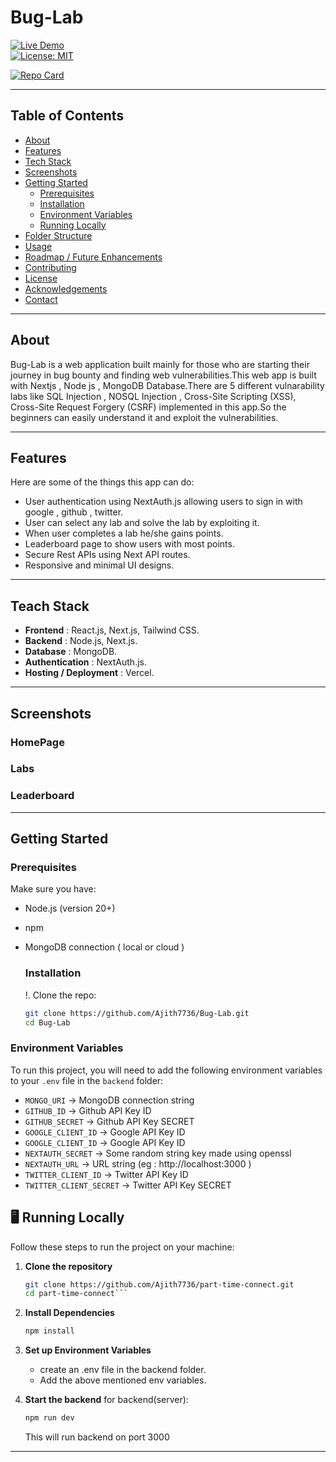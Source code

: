 # Bug-Lab

[![Live Demo](https://img.shields.io/badge/live_demo-click_here-blue)](https://part-time-connect.vercel.app)  
[![License: MIT](https://img.shields.io/badge/License-MIT-yellow.svg)](LICENSE)

[![Repo Card](https://github-readme-stats.vercel.app/api/pin/?username=Ajith7736&repo=Bug-Lab&theme=default)](https://github.com/Ajith7736/Bug-Lab)



---

## Table of Contents

- [About](#about)  
- [Features](#features)  
- [Tech Stack](#tech-stack)  
- [Screenshots](#screenshots)  
- [Getting Started](#getting-started)  
  - [Prerequisites](#prerequisites)  
  - [Installation](#installation)  
  - [Environment Variables](#environment-variables)  
  - [Running Locally](#running-locally)  
- [Folder Structure](#folder-structure)  
- [Usage](#usage)  
- [Roadmap / Future Enhancements](#roadmap)  
- [Contributing](#contributing)  
- [License](#license)
- [Acknowledgements](#acknowledgements)
- [Contact](#contact)

---

## About

Bug-Lab is a web application built mainly for those who are starting their journey in bug bounty and finding web vulnerabilities.This web app is built with Nextjs , Node js , MongoDB Database.There are 5 different vulnarability labs like SQL Injection , NOSQL Injection , Cross-Site Scripting (XSS), Cross-Site Request Forgery (CSRF) implemented in this app.So the beginners can easily understand it and exploit the vulnerabilities. 

---

## Features

Here are some of the things this app can do:

- User authentication using NextAuth.js allowing users to sign in with google , github , twitter.
- User can select any lab and solve the lab by exploiting it.
- When user completes a lab he/she gains points.
- Leaderboard page to show users with most points.
- Secure Rest APIs using Next API routes.
- Responsive and minimal UI designs.

---

## Teach Stack

- **Frontend** : React.js, Next.js, Tailwind CSS.
- **Backend** : Node.js, Next.js.
- **Database** : MongoDB.
- **Authentication** : NextAuth.js.
- **Hosting / Deployment** : Vercel.

---

## Screenshots

### HomePage


### Labs


### Leaderboard

---

## Getting Started

### Prerequisites

Make sure you have:

- Node.js (version 20+)
- npm
- MongoDB connection ( local or cloud )

  ### Installation

  !. Clone the repo:
  
  ```bash
  git clone https://github.com/Ajith7736/Bug-Lab.git
  cd Bug-Lab

 ### Environment Variables

 To run this project, you will need to add the following environment variables  
to your `.env` file in the `backend` folder:

- `MONGO_URI` → MongoDB connection string   
- `GITHUB_ID` → Github API Key ID
- `GITHUB_SECRET` → Github API Key SECRET
- `GOOGLE_CLIENT_ID` → Google API Key ID
- `GOOGLE_CLIENT_ID` → Google API Key ID
- `NEXTAUTH_SECRET` → Some random string key made using openssl
- `NEXTAUTH_URL` → URL string (eg : http://localhost:3000 )
- `TWITTER_CLIENT_ID` → Twitter API Key ID 
- `TWITTER_CLIENT_SECRET` → Twitter API Key SECRET

## 🖥️ Running Locally

Follow these steps to run the project on your machine:  

1. **Clone the repository**  
   ```bash
   git clone https://github.com/Ajith7736/part-time-connect.git
   cd part-time-connect```

2. **Install Dependencies** 

   ```bash
   npm install
   ```

3. **Set up Environment Variables**
   - create an .env file in the backend folder.
   - Add the above mentioned env variables.

4. **Start the backend**
  for backend(server):
   ```bash
   npm run dev
   ```
   This will run backend on port 3000

---
